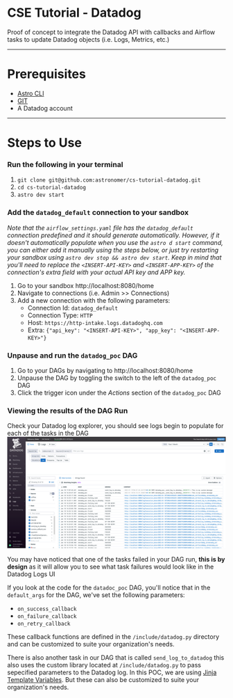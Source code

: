 # CSE Tutorial - Datadog
Proof of concept to integrate the Datadog API with callbacks and Airflow tasks to update Datadog objects (i.e. Logs, Metrics, etc.)
___
# Prerequisites
- [Astro CLI](https://docs.astronomer.io/enterprise/cli-quickstart/)
- [GIT](https://git-scm.com/book/en/v2/Getting-Started-Installing-Git)
- A Datadog account
___
# Steps to Use

### Run the following in your terminal
1. `git clone git@github.com:astronomer/cs-tutorial-datadog.git`
2. `cd cs-tutorial-datadog`
3. `astro dev start`

### Add the `datadog_default` connection to your sandbox
*Note that the `airflow_settings.yaml` file has the `datadog_default` connection predefined and it should generate automatically. However, if it doesn't automatically populate when you use the `astro d start` command, you can either add it manually using the steps below, or just try restarting your sandbox using `astro dev stop && astro dev start`. Keep in mind that you'll need to replace the `<INSERT-API-KEY>` and `<INSERT-APP-KEY>` of the connection's extra field with your actual API key and APP key.*

1. Go to your sandbox http://localhost:8080/home
2. Navigate to connections (i.e. Admin >> Connections)
3. Add a new connection with the following parameters:
    - Connection Id: `datadog_default`
    - Connection Type: `HTTP`
    - Host: `https://http-intake.logs.datadoghq.com`
    - Extra: `{"api_key": "<INSERT-API-KEY>", "app_key": "<INSERT-APP-KEY>"}`

### Unpause and run the `datadog_poc` DAG
1. Go to your DAGs by navigating to http://localhost:8080/home
2. Unpause the DAG by toggling the switch to the left of the `datadog_poc` DAG
3. Click the trigger icon under the *Actions* section of the `datadog_poc` DAG

### Viewing the results of the DAG Run

Check your Datadog log explorer, you should see logs begin to populate for each of the tasks in the DAG
![img.png](img.png)

You may have noticed that one of the tasks failed in  your DAG run, **this is by design** as it will allow you to see what task failures would look like in the Datadog Logs UI

If you look at the code for the `datadoc_poc` DAG, you'll notice that in the `default_args` for the DAG, we've set the following parameters:
- `on_success_callback`
- `on_failure_callback`
- `on_retry_callback`

These callback functions are defined in the `/include/datadog.py` directory and can be customized to suite your organization's needs.

There is also another task in our DAG that is called `send_log_to_datadog` this also uses the custom library located at `/include/datadog.py` to pass sepecified parameters to the Datadog log. In this POC, we are using [Jinja Template Variables](https://airflow.apache.org/docs/apache-airflow/stable/templates-ref.html). But these can also be customized to suite your organization's needs.

